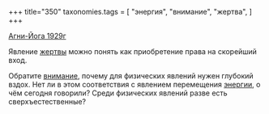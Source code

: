 +++
title="350"
taxonomies.tags = [
 "энергия",
 "внимание",
 "жертва",
]
+++

[Агни-Йога 1929г](/agni/1929)

Явление [жертвы](/tags/жертва) можно понять как приобретение права на скорейший вход.   

Обратите [внимание](/tags/внимание), почему для физических явлений нужен глубокий вздох. Нет ли в этом соответствия с явлением перемещения [энергии](/tags/энергия), о чём сегодня говорили? Среди физических явлений разве есть сверхъестественные?